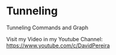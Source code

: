 # Tunneling
Tunneling Commands and Graph

Visit my Video in my Youtube Channel: https://www.youtube.com/c/DavidPereira
